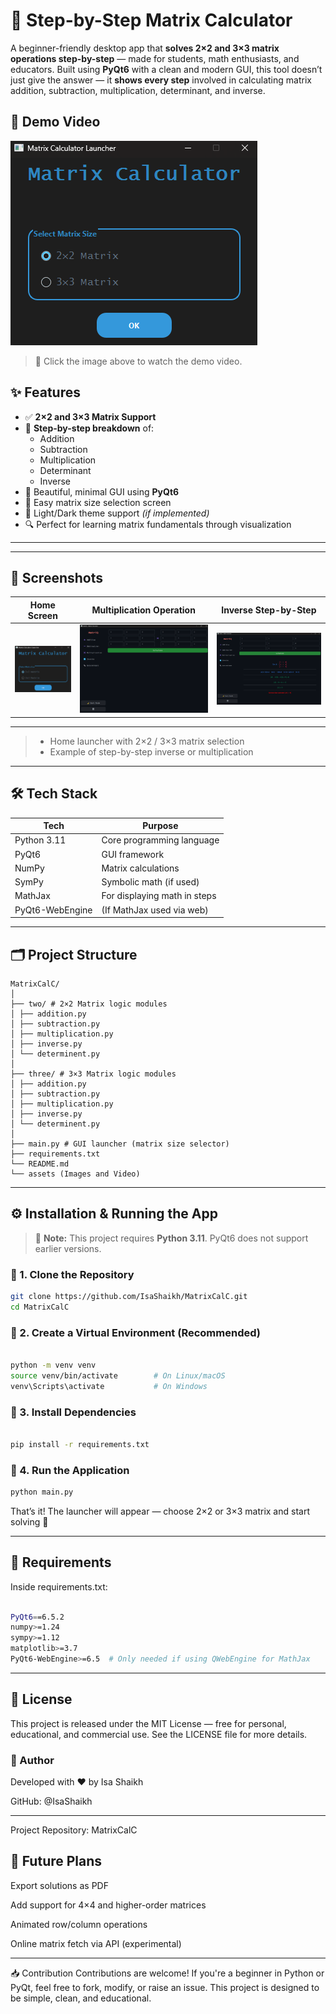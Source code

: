 # 🧮 Step-by-Step Matrix Calculator

A beginner-friendly desktop app that **solves 2×2 and 3×3 matrix operations step-by-step** — made for students, math enthusiasts, and educators. Built using **PyQt6** with a clean and modern GUI, this tool doesn’t just give the answer — it **shows every step** involved in calculating matrix addition, subtraction, multiplication, determinant, and inverse.

## 🎥 Demo Video

[![Watch the Demo](assets/1.png)](assets/demo.mp4)

> 🔗 Click the image above to watch the demo video.


## ✨ Features

- ✅ **2×2 and 3×3 Matrix Support**
- 🧠 **Step-by-step breakdown** of:
  - Addition
  - Subtraction
  - Multiplication
  - Determinant
  - Inverse
- 🎨 Beautiful, minimal GUI using **PyQt6**
- 🎯 Easy matrix size selection screen
- 🌙 Light/Dark theme support *(if implemented)*
- 🔍 Perfect for learning matrix fundamentals through visualization

---

---

## 📸 Screenshots

| Home Screen | Multiplication Operation | Inverse Step-by-Step            |
|-------------|--------------------------|---------------------------------|
| ![Home](assets/1.png) | ![Inverse](assets/2.png) | ![Multiplication](assets/3.png) |

---
> - Home launcher with 2×2 / 3×3 matrix selection
> - Example of step-by-step inverse or multiplication

---

## 🛠️ Tech Stack

| Tech        | Purpose                        |
|-------------|--------------------------------|
| Python 3.11 | Core programming language      |
| PyQt6       | GUI framework                  |
| NumPy       | Matrix calculations            |
| SymPy       | Symbolic math (if used)        |
| MathJax     | For displaying math in steps   |
| PyQt6-WebEngine | (If MathJax used via web)  |

---

## 🗂️ Project Structure
```
MatrixCalC/
│
├── two/ # 2×2 Matrix logic modules
│ ├── addition.py
│ ├── subtraction.py
│ ├── multiplication.py
│ ├── inverse.py
│ └── determinent.py
│
├── three/ # 3×3 Matrix logic modules
│ ├── addition.py
│ ├── subtraction.py
│ ├── multiplication.py
│ ├── inverse.py
│ └── determinent.py
│
├── main.py # GUI launcher (matrix size selector)
├── requirements.txt
└── README.md
└── assets (Images and Video)

```
---

## ⚙️ Installation & Running the App

> 🔴 **Note:** This project requires **Python 3.11**. PyQt6 does not support earlier versions.

### 🔹 1. Clone the Repository

```bash
git clone https://github.com/IsaShaikh/MatrixCalC.git
cd MatrixCalC
```

### 🔹 2. Create a Virtual Environment (Recommended)
```bash

python -m venv venv
source venv/bin/activate        # On Linux/macOS
venv\Scripts\activate           # On Windows
```

### 🔹 3. Install Dependencies
```bash

pip install -r requirements.txt
```

### 🔹 4. Run the Application

```bash
python main.py
```
That’s it! The launcher will appear — choose 2×2 or 3×3 matrix and start solving 📐

---
## 📄 Requirements
Inside requirements.txt:

```bash

PyQt6==6.5.2
numpy>=1.24
sympy>=1.12
matplotlib>=3.7
PyQt6-WebEngine>=6.5  # Only needed if using QWebEngine for MathJax
```
---
## 📜 License
This project is released under the MIT License — free for personal, educational, and commercial use. See the LICENSE file for more details.

### ‍🙋 Author
Developed with ❤️ by Isa Shaikh

GitHub: @IsaShaikh

---
Project Repository: MatrixCalC


## 📌 Future Plans
 Export solutions as PDF

 Add support for 4×4 and higher-order matrices

 Animated row/column operations

 Online matrix fetch via API (experimental)

---
📥 Contribution
Contributions are welcome! If you're a beginner in Python or PyQt, feel free to fork, modify, or raise an issue. This project is designed to be simple, clean, and educational.

